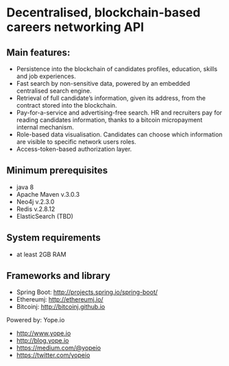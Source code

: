# Decentralised, blockchain-based careers networking API

## Main features:
* Persistence into the blockchain of candidates profiles, education, skills and job experiences.
* Fast search by non-sensitive data, powered by an embedded centralised search engine.
* Retrieval of full candidate’s information, given its address, from the contract stored into the blockchain.
* Pay-for-a-service and advertising-free search. HR and recruiters pay for reading candidates information, thanks to a bitcoin micropayment internal mechanism.
* Role-based data visualisation. Candidates can choose which information are visible to specific network users roles.
* Access-token-based authorization layer.

## Minimum prerequisites
* java 8
* Apache Maven v.3.0.3
* Neo4j v.2.3.0
* Redis v.2.8.12
* ElasticSearch (TBD)

## System requirements
* at least 2GB RAM

## Frameworks and library
* Spring Boot: http://projects.spring.io/spring-boot/
* Ethereumj: http://ethereumj.io/
* Bitcoinj: http://bitcoinj.github.io


Powered by: Yope.io

- http://www.yope.io
- http://blog.yope.io
- https://medium.com/@yopeio
- https://twitter.com/yopeio